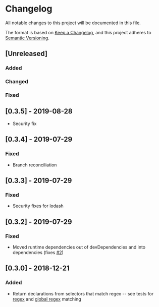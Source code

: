 # Changelog
All notable changes to this project will be documented in this file.

The format is based on [Keep a Changelog](https://keepachangelog.com/en/1.0.0/),
and this project adheres to [Semantic Versioning](https://semver.org/spec/v2.0.0.html).

## [Unreleased]

### Added

### Changed

### Fixed

## [0.3.5] - 2019-08-28

- Security fix

## [0.3.4] - 2019-07-29

### Fixed

- Branch reconciliation

## [0.3.3] - 2019-07-29

### Fixed

- Security fixes for lodash

## [0.3.2] - 2019-07-29

### Fixed

- Moved runtime dependencies out of devDependencies and into dependencies
  (fixes [#2](https://github.com/glortho/styled-import/issues/2))

## [0.3.0] - 2018-12-21

### Added

- Return declarations from selectors that match regex -- see tests for
  [regex](https://github.com/glortho/styled-import/tree/development/macro/__tests__/__fixtures__/imports%20by%20regex) and [global
  regex](https://github.com/glortho/styled-import/tree/development/macro/__tests__/__fixtures__/imports%20by%20regex%20global) matching
